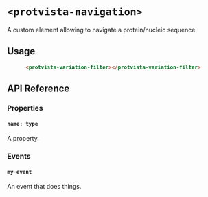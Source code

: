 # `<protvista-navigation>`
A custom element allowing to navigate a protein/nucleic sequence.

## Usage
```html
      <protvista-variation-filter></protvista-variation-filter>
```

## API Reference

### Properties
#### `name: type`
A property.

### Events
#### `my-event`
An event that does things.
